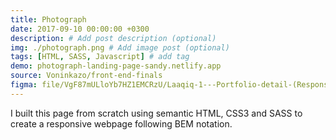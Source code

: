 ```yaml
---
title: Photograph
date: 2017-09-10 00:00:00 +0300
description: # Add post description (optional)
img: ./photograph.png # Add image post (optional)
tags: [HTML, SASS, Javascript] # add tag
demo: photograph-landing-page-sandy.netlify.app
source: Voninkazo/front-end-finals
figma: file/VgF87mULloYb7HZ1EMCRzU/Laaqiq-1---Portfolio-detail-(Responsive)?node-id=0%3A1
---
```

I built this page from scratch using semantic HTML, CSS3 and SASS to create a responsive webpage following BEM notation.